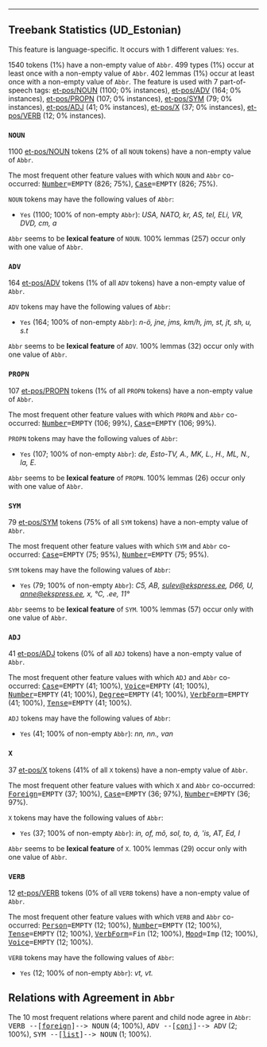 

--------------------------------------------------------------------------------

## Treebank Statistics (UD_Estonian)

This feature is language-specific.
It occurs with 1 different values: `Yes`.

1540 tokens (1%) have a non-empty value of `Abbr`.
499 types (1%) occur at least once with a non-empty value of `Abbr`.
402 lemmas (1%) occur at least once with a non-empty value of `Abbr`.
The feature is used with 7 part-of-speech tags: [et-pos/NOUN]() (1100; 0% instances), [et-pos/ADV]() (164; 0% instances), [et-pos/PROPN]() (107; 0% instances), [et-pos/SYM]() (79; 0% instances), [et-pos/ADJ]() (41; 0% instances), [et-pos/X]() (37; 0% instances), [et-pos/VERB]() (12; 0% instances).

### `NOUN`

1100 [et-pos/NOUN]() tokens (2% of all `NOUN` tokens) have a non-empty value of `Abbr`.

The most frequent other feature values with which `NOUN` and `Abbr` co-occurred: <tt><a href="Number.html">Number</a>=EMPTY</tt> (826; 75%), <tt><a href="Case.html">Case</a>=EMPTY</tt> (826; 75%).

`NOUN` tokens may have the following values of `Abbr`:

* `Yes` (1100; 100% of non-empty `Abbr`): <em>USA, NATO, kr, AS, tel, ELi, VR, DVD, cm, a</em>

`Abbr` seems to be **lexical feature** of `NOUN`. 100% lemmas (257) occur only with one value of `Abbr`.

### `ADV`

164 [et-pos/ADV]() tokens (1% of all `ADV` tokens) have a non-empty value of `Abbr`.

`ADV` tokens may have the following values of `Abbr`:

* `Yes` (164; 100% of non-empty `Abbr`): <em>n-ö, jne, jms, km/h, jm, st, jt, sh, u, s.t</em>

`Abbr` seems to be **lexical feature** of `ADV`. 100% lemmas (32) occur only with one value of `Abbr`.

### `PROPN`

107 [et-pos/PROPN]() tokens (1% of all `PROPN` tokens) have a non-empty value of `Abbr`.

The most frequent other feature values with which `PROPN` and `Abbr` co-occurred: <tt><a href="Number.html">Number</a>=EMPTY</tt> (106; 99%), <tt><a href="Case.html">Case</a>=EMPTY</tt> (106; 99%).

`PROPN` tokens may have the following values of `Abbr`:

* `Yes` (107; 100% of non-empty `Abbr`): <em>de, Esto-TV, A., MK, L., H., ML, N., la, E.</em>

`Abbr` seems to be **lexical feature** of `PROPN`. 100% lemmas (26) occur only with one value of `Abbr`.

### `SYM`

79 [et-pos/SYM]() tokens (75% of all `SYM` tokens) have a non-empty value of `Abbr`.

The most frequent other feature values with which `SYM` and `Abbr` co-occurred: <tt><a href="Case.html">Case</a>=EMPTY</tt> (75; 95%), <tt><a href="Number.html">Number</a>=EMPTY</tt> (75; 95%).

`SYM` tokens may have the following values of `Abbr`:

* `Yes` (79; 100% of non-empty `Abbr`): <em>C5, AB, sulev@ekspress.ee, D66, U, anne@ekspress.ee, x, °C, .ee, 11°</em>

`Abbr` seems to be **lexical feature** of `SYM`. 100% lemmas (57) occur only with one value of `Abbr`.

### `ADJ`

41 [et-pos/ADJ]() tokens (0% of all `ADJ` tokens) have a non-empty value of `Abbr`.

The most frequent other feature values with which `ADJ` and `Abbr` co-occurred: <tt><a href="Case.html">Case</a>=EMPTY</tt> (41; 100%), <tt><a href="Voice.html">Voice</a>=EMPTY</tt> (41; 100%), <tt><a href="Number.html">Number</a>=EMPTY</tt> (41; 100%), <tt><a href="Degree.html">Degree</a>=EMPTY</tt> (41; 100%), <tt><a href="VerbForm.html">VerbForm</a>=EMPTY</tt> (41; 100%), <tt><a href="Tense.html">Tense</a>=EMPTY</tt> (41; 100%).

`ADJ` tokens may have the following values of `Abbr`:

* `Yes` (41; 100% of non-empty `Abbr`): <em>nn, nn., van</em>

### `X`

37 [et-pos/X]() tokens (41% of all `X` tokens) have a non-empty value of `Abbr`.

The most frequent other feature values with which `X` and `Abbr` co-occurred: <tt><a href="Foreign.html">Foreign</a>=EMPTY</tt> (37; 100%), <tt><a href="Case.html">Case</a>=EMPTY</tt> (36; 97%), <tt><a href="Number.html">Number</a>=EMPTY</tt> (36; 97%).

`X` tokens may have the following values of `Abbr`:

* `Yes` (37; 100% of non-empty `Abbr`): <em>in, of, mõ, sol, to, á, 'is, AT, Ed, I</em>

`Abbr` seems to be **lexical feature** of `X`. 100% lemmas (29) occur only with one value of `Abbr`.

### `VERB`

12 [et-pos/VERB]() tokens (0% of all `VERB` tokens) have a non-empty value of `Abbr`.

The most frequent other feature values with which `VERB` and `Abbr` co-occurred: <tt><a href="Person.html">Person</a>=EMPTY</tt> (12; 100%), <tt><a href="Number.html">Number</a>=EMPTY</tt> (12; 100%), <tt><a href="Tense.html">Tense</a>=EMPTY</tt> (12; 100%), <tt><a href="VerbForm.html">VerbForm</a>=Fin</tt> (12; 100%), <tt><a href="Mood.html">Mood</a>=Imp</tt> (12; 100%), <tt><a href="Voice.html">Voice</a>=EMPTY</tt> (12; 100%).

`VERB` tokens may have the following values of `Abbr`:

* `Yes` (12; 100% of non-empty `Abbr`): <em>vt, vt.</em>

## Relations with Agreement in `Abbr`

The 10 most frequent relations where parent and child node agree in `Abbr`:
<tt>VERB --[<a href="../dep/foreign.html">foreign</a>]--> NOUN</tt> (4; 100%),
<tt>ADV --[<a href="../dep/conj.html">conj</a>]--> ADV</tt> (2; 100%),
<tt>SYM --[<a href="../dep/list.html">list</a>]--> NOUN</tt> (1; 100%).

